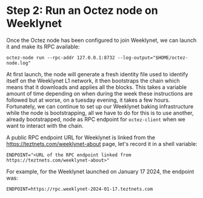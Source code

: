 # Step 2: Run an Octez node on Weeklynet

Once the Octez node has been configured to join Weeklynet, we can launch it and make its RPC available:

```
octez-node run --rpc-addr 127.0.0.1:8732 --log-output="$HOME/octez-node.log"
```

At first launch, the node will generate a fresh identity file used to identify itself on the Weeklynet L1 network, it then bootstraps the chain which means that it downloads and applies all the blocks. This takes a variable amount of time depending on when during the week these instructions are followed but at worse, on a tuesday evening, it takes a few hours. Fortunately, we can continue to set up our Weeklynet baking infrastructure while the node is bootstrapping, all we have to do for this is to use another, already bootstrapped, node as RPC endpoint for `octez-client` when we want to interact with the chain.

A public RPC endpoint URL for Weeklynet is linked from the https://teztnets.com/weeklynet-about page, let's record it in a shell variable:
```
ENDPOINT="<URL of the RPC endpoint linked from https://teztnets.com/weeklynet-about>"
```

For example, for the Weeklynet launched on January 17 2024, the endpoint was:

```
ENDPOINT=https://rpc.weeklynet-2024-01-17.teztnets.com
```
